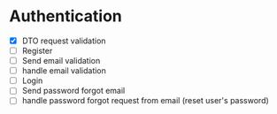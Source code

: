 # Authentication

- [x] DTO request validation
- [ ] Register
- [ ] Send email validation
- [ ] handle email validation
- [ ] Login
- [ ] Send password forgot email
- [ ] handle password forgot request from email (reset user's password)
